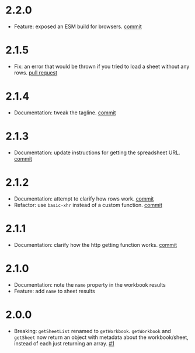 # 2.2.0

- Feature: exposed an ESM build for browsers.  [commit](https://github.com/TehShrike/sheetsy/commit/9fdb04921597a88ea6f7568f3afba4c0290ff9a4)

# 2.1.5

- Fix: an error that would be thrown if you tried to load a sheet without any rows.  [pull request](https://github.com/TehShrike/sheetsy/pull/4)

# 2.1.4

- Documentation: tweak the tagline.  [commit](https://github.com/TehShrike/sheetsy/commit/463312985227d3f171a08720c1a6ef0f2e3af27d)

# 2.1.3

- Documentation: update instructions for getting the spreadsheet URL.  [commit](https://github.com/TehShrike/sheetsy/commit/d9051f94bcc0f0b1ae5d98c3a78c90dba061b042)

# 2.1.2

- Documentation: attempt to clarify how rows work.  [commit](https://github.com/TehShrike/sheetsy/commit/79fc4cbef3d25baa0a4a152c29573dc5a5064e17)
- Refactor: use `basic-xhr` instead of a custom function.  [commit](https://github.com/TehShrike/sheetsy/commit/2243d32004cdaf638ea9445e527f249108f95493)

# 2.1.1

- Documentation: clarify how the http getting function works.  [commit](https://github.com/TehShrike/sheetsy/commit/539465f4181dbe9b3056b7282452546563f90563)

# 2.1.0

- Documentation: note the `name` property in the workbook results
- Feature: add `name` to sheet results

# 2.0.0

- Breaking: `getSheetList` renamed to `getWorkbook`. `getWorkbook` and `getSheet` now return an object with metadata about the workbook/sheet, instead of each just returning an array. [#1](https://github.com/TehShrike/sheetsy/pull/1)

